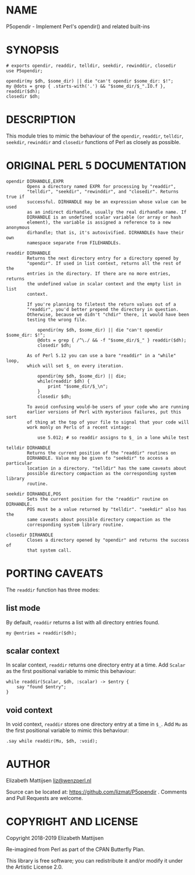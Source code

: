 NAME
====

P5opendir - Implement Perl's opendir() and related built-ins

SYNOPSIS
========

    # exports opendir, readdir, telldir, seekdir, rewinddir, closedir
    use P5opendir;

    opendir(my $dh, $some_dir) || die "can't opendir $some_dir: $!";
    my @dots = grep { .starts-with('.') && "$some_dir/$_".IO.f }, readdir($dh);
    closedir $dh;

DESCRIPTION
===========

This module tries to mimic the behaviour of the `opendir`, `readdir`, `telldir`, `seekdir`, `rewinddir` and `closedir` functions of Perl as closely as possible.

ORIGINAL PERL 5 DOCUMENTATION
=============================

    opendir DIRHANDLE,EXPR
            Opens a directory named EXPR for processing by "readdir",
            "telldir", "seekdir", "rewinddir", and "closedir". Returns true if
            successful. DIRHANDLE may be an expression whose value can be used
            as an indirect dirhandle, usually the real dirhandle name. If
            DIRHANDLE is an undefined scalar variable (or array or hash
            element), the variable is assigned a reference to a new anonymous
            dirhandle; that is, it's autovivified. DIRHANDLEs have their own
            namespace separate from FILEHANDLEs.

    readdir DIRHANDLE
            Returns the next directory entry for a directory opened by
            "opendir". If used in list context, returns all the rest of the
            entries in the directory. If there are no more entries, returns
            the undefined value in scalar context and the empty list in list
            context.

            If you're planning to filetest the return values out of a
            "readdir", you'd better prepend the directory in question.
            Otherwise, because we didn't "chdir" there, it would have been
            testing the wrong file.

                opendir(my $dh, $some_dir) || die "can't opendir $some_dir: $!";
                @dots = grep { /^\./ && -f "$some_dir/$_" } readdir($dh);
                closedir $dh;

            As of Perl 5.12 you can use a bare "readdir" in a "while" loop,
            which will set $_ on every iteration.

                opendir(my $dh, $some_dir) || die;
                while(readdir $dh) {
                    print "$some_dir/$_\n";
                }
                closedir $dh;

            To avoid confusing would-be users of your code who are running
            earlier versions of Perl with mysterious failures, put this sort
            of thing at the top of your file to signal that your code will
            work monly on Perls of a recent vintage:

                use 5.012; # so readdir assigns to $_ in a lone while test

    telldir DIRHANDLE
            Returns the current position of the "readdir" routines on
            DIRHANDLE. Value may be given to "seekdir" to access a particular
            location in a directory. "telldir" has the same caveats about
            possible directory compaction as the corresponding system library
            routine.

    seekdir DIRHANDLE,POS
            Sets the current position for the "readdir" routine on DIRHANDLE.
            POS must be a value returned by "telldir". "seekdir" also has the
            same caveats about possible directory compaction as the
            corresponding system library routine.

    closedir DIRHANDLE
            Closes a directory opened by "opendir" and returns the success of
            that system call.

PORTING CAVEATS
===============

The `readdir` function has three modes:

list mode
---------

By default, `readdir` returns a list with all directory entries found.

    my @entries = readdir($dh);

scalar context
--------------

In scalar context, `readdir` returns one directory entry at a time. Add `Scalar` as the first positional variable to mimic this behaviour:

    while readdir(Scalar, $dh, :scalar) -> $entry {
        say "found $entry";
    }

void context
------------

In void context, `readdir` stores one directory entry at a time in `$_`. Add `Mu` as the first positional variable to mimic this behaviour:

    .say while readdir(Mu, $dh, :void);

AUTHOR
======

Elizabeth Mattijsen <liz@wenzperl.nl>

Source can be located at: https://github.com/lizmat/P5opendir . Comments and Pull Requests are welcome.

COPYRIGHT AND LICENSE
=====================

Copyright 2018-2019 Elizabeth Mattijsen

Re-imagined from Perl as part of the CPAN Butterfly Plan.

This library is free software; you can redistribute it and/or modify it under the Artistic License 2.0.

